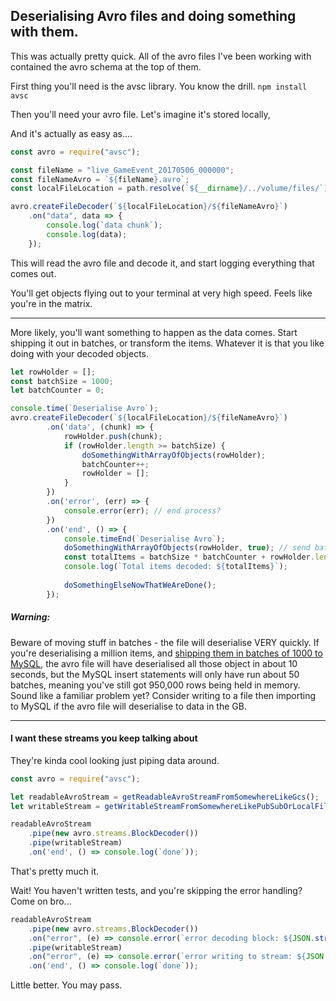 ## Deserialising Avro files and doing something with them.

This was actually pretty quick. All of the avro files I've been working with contained the avro schema at the top of them.

First thing you'll need is the avsc library. You know the drill. `npm install avsc`

Then you'll need your avro file. Let's imagine it's stored locally, 

And it's actually as easy as....

```typescript
const avro = require("avsc");

const fileName = "live_GameEvent_20170506_000000";
const fileNameAvro = `${fileName}.avro`;
const localFileLocation = path.resolve(`${__dirname}/../volume/files/`);

avro.createFileDecoder(`${localFileLocation}/${fileNameAvro}`)
    .on("data", data => {
        console.log(`data chunk`);
        console.log(data);
    });
```
This will read the avro file and decode it, and start logging everything that comes out.

You'll get objects flying out to your terminal at very high speed. Feels like you're in the matrix.

<hr>

More likely, you'll want something to happen as the data comes.
Start shipping it out in batches, or transform the items. Whatever it is that you like doing with your decoded objects.
 
```typescript
let rowHolder = [];
const batchSize = 1000;
let batchCounter = 0;

console.time(`Deserialise Avro`);
avro.createFileDecoder(`${localFileLocation}/${fileNameAvro}`)
        .on('data', (chunk) => {
            rowHolder.push(chunk);
            if (rowHolder.length >= batchSize) {
                doSomethingWithArrayOfObjects(rowHolder);
                batchCounter++;
                rowHolder = [];
            }
        })
        .on('error', (err) => {
            console.error(err); // end process?
        })
        .on('end', () => {
            console.timeEnd(`Deserialise Avro`);
            doSomethingWithArrayOfObjects(rowHolder, true); // send batch that isn't full, completed boolean flag
            const totalItems = batchSize * batchCounter + rowHolder.length;
            console.log(`Total items decoded: ${totalItems}`);
            
            doSomethingElseNowThatWeAreDone();
        });
```
##### Warning:
Beware of moving stuff in batches - the file will deserialise VERY quickly.
If you're deserialising a million items, and
[shipping them in batches of 1000 to MySQL](../working%20with%20google%20cloud%20sql/inserting-in-batches.md),
the avro file will have deserialised all those object in about 10 seconds,
but the MySQL insert statements will only have run about 50 batches,
meaning you've still got 950,000 rows being held in memory.
Sound like a familiar problem yet?
Consider writing to a file then importing to MySQL if the avro file will deserialise to data in the GB.

<hr>

#### I want these streams you keep talking about

They're kinda cool looking just piping data around.

```typescript
const avro = require("avsc");

let readableAvroStream = getReadableAvroStreamFromSomewhereLikeGcs();
let writableStream = getWritableStreamFromSomewhereLikePubSubOrLocalFile();

readableAvroStream
    .pipe(new avro.streams.BlockDecoder())
    .pipe(writableStream)
    .on('end', () => console.log(`done`));
```

That's pretty much it.

Wait! You haven't written tests, and you're skipping the error handling? Come on bro...
```typescript
readableAvroStream
    .pipe(new avro.streams.BlockDecoder())
    .on("error", (e) => console.error(`error decoding block: ${JSON.stringify(e)}`))
    .pipe(writableStream)
    .on("error", (e) => console.error(`error writing to stream: ${JSON.stringify(e)}`))
    .on('end', () => console.log(`done`));
```
Little better. You may pass.